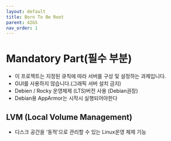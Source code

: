 ```yaml
---
layout: default
title: Born To Be Root
parent: 42GS
nav_order: 1
---
```



# Mandatory Part(필수 부분)

* 이 프로젝트는 지정된 큐칙에 따라 서버를 구성 및 설정하는 과제입니다.
* GUI를 사용하지 않습니다.(그래픽 서버 설치 금지)
* Debien / Rocky 운영체제 (LTS)버전 사용 (Debian권장)
* Debian용 AppArmor는 시작시 실행되어야한다

## LVM (Local Volume Management)
* 디스크 공간을 '동적'으로 관리할 수 있는 Linux운영 체제 기능

